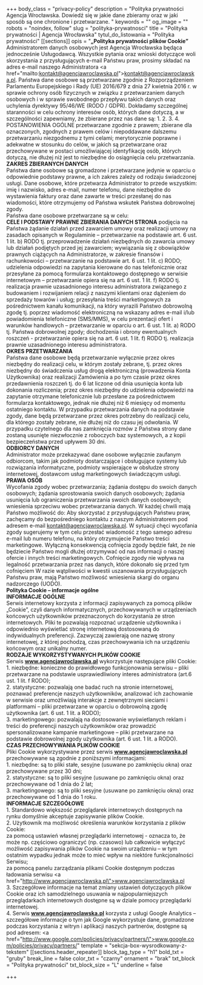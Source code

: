 +++
body_class = "privacy-policy"
description = "Polityka prywatności Agencja Wrocławska. Dowiedź się w jakie dane zbieramy oraz w jaki sposób są one chronione i przetwarzane.  "
keywords = ""
og_image = ""
robots = "noindex, follow"
slug = "polityka-prywatnosci"
title = "Polityka prywatności | Agencja Wrocławska"
tytul_do_listowania = "Polityka prywatności"
[[sections]]
opis = "<strong>„Polityka prywatności plików Cookie”<br></strong>Administratorem danych osobowych jest Agencja Wrocławska będąca jednocześnie Usługodawcą. Wszystkie pytania oraz wnioski dotyczące woli skorzystania z przysługujących e-mail Państwu praw, prosimy składać na adres e-mail naszego Administratora <a href=\"mailto:kontakt@agencjawroclawska.pl\">kontakt@agencjawroclawska.pl</a>. Państwa dane osobowe są przetwarzane zgodnie z Rozporządzeniem Parlamentu Europejskiego i Rady (UE) 2016/679 z dnia 27 kwietnia 2016 r. w sprawie ochrony osób fizycznych w związku z przetwarzaniem danych osobowych i w sprawie swobodnego przepływu takich danych oraz uchylenia dyrektywy 95/46/WE (RODO / GDPR). Dokładamy szczególnej staranności w celu ochrony interesów osób, których dane dotyczą, a w szczególności zapewniamy, że zbierane przez nas dane są: 1. 2. 3. 4. POSTANOWIENIA OGÓLNE przetwarzane zgodnie z prawem; zbierane dla oznaczonych, zgodnych z prawem celów i niepoddawane dalszemu przetwarzaniu niezgodnemu z tymi celami; merytorycznie poprawne i adekwatne w stosunku do celów, w jakich są przetwarzane oraz przechowywane w postaci umożliwiającej identyfikację osób, których dotyczą, nie dłużej niż jest to niezbędne do osiągnięcia celu przetwarzania.<br><strong>ZAKRES ZBIERANYCH DANYCH<br></strong>Państwa dane osobowe są gromadzone i przetwarzane jedynie w oparciu o odpowiednie podstawy prawne, a ich zakres zależy od rodzaju świadczonej usługi. Dane osobowe, które przetwarza Administrator to przede wszystkim: imię i nazwisko, adres e-mail, numer telefonu, dane niezbędne do wystawienia faktury oraz dane zawarte w treści przesłanej do nas wiadomości, które otrzymujemy od Państwa wskutek Państwa dobrowolnej zgody.<br>Państwa dane osobowe przetwarzane są w celu:<br><strong>CELE I PODSTAWY PRAWNE ZBIERANIA DANYCH STRONA</strong> podjęcia na Państwa żądanie działań przed zawarciem umowy oraz realizacji umowy na zasadach opisanych w Regulaminie – przetwarzanie na podstawie art. 6 ust. 1 lit. b) RODO tj. przeprowadzenie działań niezbędnych do zawarcia umowy lub działań podjętych przed jej zawarciem; wywiązania się z obowiązków prawnych ciążących na Administratorze, w zakresie finansów i rachunkowości – przetwarzanie na podstawie art. 6 ust. 1 lit. c) RODO; udzielenia odpowiedzi na zapytania kierowane do nas telefonicznie oraz przesyłane za pomocą formularza kontaktowego dostępnego w serwisie internetowym – przetwarzanie opiera się na art. 6 ust. 1 lit. f) RODO tj. realizacja prawnie uzasadnionego interesu administratora związanego z budowaniem i rozwijaniem relacji z naszymi klientami oraz dążeniem do sprzedaży towarów i usług; przesyłania treści marketingowych za pośrednictwem kanału komunikacji, na który wyrazili Państwo dobrowolną zgodę tj. poprzez wiadomość elektroniczną na wskazany adres e-mail i/lub powiadomienia telefoniczne (SMS/MMS), w celu prezentacji ofert i warunków handlowych – przetwarzanie w oparciu o art. 6 ust. 1 lit. a) RODO tj. Państwa dobrowolnej zgody; dochodzenia i obrony ewentualnych roszczeń - przetwarzanie opiera się na art. 6 ust. 1 lit. f) RODO tj. realizacja prawnie uzasadnionego interesu administratora.<br><strong>OKRES PRZETWARZANIA<br></strong>Państwa dane osobowe będą przetwarzanie wyłącznie przez okres niezbędny do realizacji celu, w którym zostały zebrane, tj. przez okres niezbędny do świadczenia usług drogą elektroniczną (prowadzenia Konta Użytkownika) oraz realizacji Zamówienia a po tym czasie przez okres przedawnienia roszczeń tj. do 6 lat liczone od dnia usunięcia konta lub dokonania rozliczenia; przez okres niezbędny do udzielenia odpowiedzi na zapytanie otrzymane telefonicznie lub przesłane za pośrednictwem formularza kontaktowego, jednak nie dłużej niż 6 miesięcy od momentu ostatniego kontaktu. W przypadku przetwarzania danych na podstawie zgody, dane będą przetwarzane przez okres potrzebny do realizacji celu, dla którego zostały zebrane, nie dłużej niż do czasu jej odwołania. W przypadku czytelnego dla nas zamknięcia rozmów z Państwa strony dane zostaną usunięte niezwłocznie z roboczych baz systemowych, a z kopii bezpieczeństwa przed upływem 30 dni.<br><strong>ODBIORCY DANYCH<br></strong>Administrator może przekazywać dane osobowe wyłącznie zaufanym odbiorcom, takim jak podmioty dostarczające i obsługujące systemy lub rozwiązania informatyczne, podmioty wspierające w obsłudze strony internetowej, dostawcom usług marketingowych świadczącym usługi.<br><strong>PRAWA OSÓB<br></strong>Wycofania zgody wobec przetwarzania; żądania dostępu do swoich danych osobowych; żądania sprostowania swoich danych osobowych; żądania usunięcia lub ograniczenia przetwarzania swoich danych osobowych; wniesienia sprzeciwu wobec przetwarzania danych. W każdej chwili mają Państwo możliwość do: Aby skorzystać z przysługujących Państwu praw, zachęcamy do bezpośredniego kontaktu z naszym Administratorem pod adresem e-mail kontakt@agencjawroclawska.pl. W sytuacji chęci wycofania zgody sugerujemy w tym celu przesłać wiadomość z tego samego adresu e-mail lub numeru telefonu, na który otrzymujecie Państwo treści marketingowe. Wyłączną konsekwencją cofnięcia zgody będzie fakt, że nie będziecie Państwo mogli dłużej otrzymywać od nas informacji o naszej ofercie i innych treści marketingowych. Cofnięcie zgody nie wpływa na legalność przetwarzania przez nas danych, które dokonało się przed tym cofnięciem W razie wątpliwości w kwestii uszanowania przysługujących Państwu praw, mają Państwo możliwość wniesienia skargi do organu nadzorczego (UODO).<br><strong>Polityka Cookie – informacje ogólne<br>INFORMACJE OGÓLNE<br></strong>Serwis internetowy korzysta z informacji zapisywanych za pomocą plików „Cookie”, czyli danych informatycznych, przechowywanych w urządzeniach końcowych użytkowników przeznaczonych do korzystania ze stron internetowych. Pliki te pozwalają rozpoznać urządzenie użytkownika i odpowiednio wyświetlać stronę internetową dostosowaną do indywidualnych preferencji. Zazwyczaj zawierają one nazwę strony internetowej, z której pochodzą, czas przechowywania ich na urządzeniu końcowym oraz unikalny numer.<br><strong>RODZAJE WYKORZYSTYWANYCH PLIKÓW COOKIE<br></strong>Serwis <strong>www.agencjawroclawska.pl</strong> wykorzystuje następujące pliki Cookie:<br>1. niezbędne: konieczne do prawidłowego funkcjonowania serwisu – pliki przetwarzane na podstawie usprawiedliwiony interes administratora (art.6 ust. 1 lit. f RODO);<br>2. statystyczne: pozwalają one badać ruch na stronie internetowej, poznawać preferencje naszych użytkowników, analizować ich zachowanie w serwisie oraz umożliwiają interakcje z zewnętrznymi sieciami i platformami – pliki przetwarzane w oparciu o dobrowolną zgodę użytkownika (art. 6 ust. 1 lit. a RODO);<br>3. marketingowego: pozwalają na dostosowanie wyświetlanych reklam i treści do preferencji naszych użytkowników oraz prowadzić spersonalizowane kampanie marketingowe – pliki przetwarzane na podstawie dobrowolnej zgody użytkownika (art. 6 ust. 1 lit. a RODO).<br><strong>CZAS PRZECHOWYWANIA PLIKÓW COOKIE<br></strong>Pliki Cookie wykorzystywane przez serwis <strong>www.agencjawroclawska.pl</strong> przechowywane są zgodnie z poniższymi informacjami:<br>1. niezbędne: są to pliki stałe, sesyjne (usuwane po zamknięciu okna) oraz przechowywane przez 30 dni;<br>2. statystyczne: są to pliki sesyjne (usuwane po zamknięciu okna) oraz przechowywane od 1 dnia do 2 lat;<br>3. marketingowego: są to pliki sesyjne (usuwane po zamknięciu okna) oraz przechowywane od 1 dnia do 1 roku.<br><strong>INFORMACJE SZCZEGÓŁOWE<br></strong>1. Standardowo większość przeglądarek internetowych dostępnych na rynku domyślnie akceptuje zapisywanie plików Cookie.<br>2. Użytkownik ma możliwość określenia warunków korzystania z plików Cookie:<br>za pomocą ustawień własnej przeglądarki internetowej - oznacza to, że może np. częściowo ograniczyć (np. czasowo) lub całkowicie wyłączyć możliwość zapisywania plików Cookie na swoim urządzeniu – w tym ostatnim wypadku jednak może to mieć wpływ na niektóre funkcjonalności Serwisu;<br>za pomocą panelu zarządzania plikami Cookie dostępnym podczas ładowania serwisu <a href=\"http://www.agencjawroclawska.pl\">www.agencjawroclawska.pl</a><br>3. Szczegółowe informacje na temat zmiany ustawień dotyczących plików Cookie oraz ich samodzielnego usuwania w najpopularniejszych przeglądarkach internetowych dostępne są w dziale pomocy przeglądarki internetowej.<br>4. Serwis <strong>www.agencjawroclawska.pl</strong> korzysta z usługi Google Analytics – szczegółowe informacje o tym jak Google wykorzystuje dane, gromadzone podczas korzystania z witryn i aplikacji naszych partnerów, dostępne są pod adresem: <a href=\"http://www.google.com/policies/privacy/partners/\">www.google.com/policies/privacy/partners/</a>"
template = "sekcja-box-wysrodkowany-z-tekstem"
[[sections.header_repeater]]
block_tag_type = "h1"
bold_txt = "gruby"
break_line = false
color_txt = "czarny"
ornament = "brak"
txt_block = "Polityka prywatności"
txt_block_size = "L"
underline = false

+++
